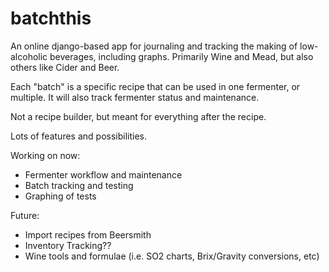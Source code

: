 # batchthis
An online django-based app for journaling and tracking the making of low-alcoholic beverages, including graphs.  Primarily Wine and Mead, but also others like Cider and Beer.  

Each "batch" is a specific recipe that can be used in one fermenter, or multiple.  It will also track fermenter status and maintenance.  

Not a recipe builder, but meant for everything after the recipe.

Lots of features and possibilities.

Working on now:
* Fermenter workflow and maintenance
* Batch tracking and testing
* Graphing of tests

Future:
* Import recipes from Beersmith
* Inventory Tracking??
* Wine tools and formulae (i.e. SO2 charts, Brix/Gravity conversions, etc)
